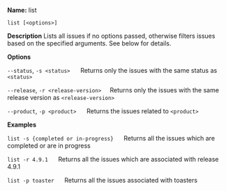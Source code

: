 
**Name:** list
```
list [<options>]
```
**Description**
Lists all issues if no options passed, otherwise filters issues based on the specified arguments. See below for details.

**Options**

  `--status`, `-s <status>`
    &nbsp;&nbsp;&nbsp;&nbsp; Returns only the issues with the same status as `<status>`


`--release`, `-r <release-version>`
   &nbsp;&nbsp;&nbsp;&nbsp;Returns only the issues with the same release version as `<release-version>`

`--product`, `-p <product>`
&nbsp;&nbsp;&nbsp;&nbsp; Returns the issues related to `<product>`


**Examples**

`list -s {completed or in-progress}`
&nbsp;&nbsp;&nbsp;&nbsp; Returns all the issues which are completed or are in progress

`list -r 4.9.1`
&nbsp;&nbsp;&nbsp;&nbsp; Returns all the issues which are associated with release 4.9.1

`list -p toaster`
&nbsp;&nbsp;&nbsp;&nbsp; Returns all the issues associated with toasters
